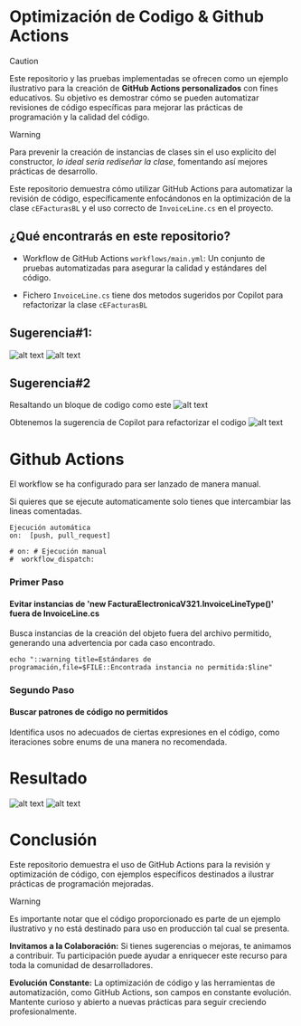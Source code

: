 # Optimización de Codigo & Github Actions
> [!CAUTION]
> Este repositorio y las pruebas implementadas se ofrecen como un ejemplo ilustrativo para la creación de **GitHub Actions personalizados** con fines educativos. Su objetivo es demostrar cómo se pueden automatizar revisiones de código específicas para mejorar las prácticas de programación y la calidad del código. 

> [!WARNING] 
> Para prevenir la creación de instancias de clases sin el uso explícito del constructor, *lo ideal sería rediseñar la clase*, fomentando así mejores prácticas de desarrollo.
   


Este repositorio demuestra cómo utilizar GitHub Actions para automatizar la revisión de código, específicamente enfocándonos en la optimización de la clase `cEFacturasBL` y el uso correcto de `InvoiceLine.cs` en el proyecto.

## ¿Qué encontrarás en este repositorio?

- Workflow de GitHub Actions `workflows/main.yml`: Un conjunto de pruebas automatizadas para asegurar la calidad y estándares del código.

- Fichero `InvoiceLine.cs` tiene dos metodos sugeridos por Copilot para refactorizar la clase `cEFacturasBL`

## Sugerencia#1: 
![alt text](image.png)
![alt text](image-1.png)

## Sugerencia#2
Resaltando un bloque de codigo como este
![alt text](image-5.png)

Obtenemos la sugerencia de Copilot para refactorizar el codigo
![alt text](image-2.png)

# Github Actions

El workflow se ha configurado para ser lanzado de manera manual.

Si quieres que se ejecute automaticamente solo tienes que intercambiar las lineas comentadas.

```
Ejecución automática
on:  [push, pull_request]

# on: # Ejecución manual
#  workflow_dispatch:
````

### Primer Paso
#### Evitar instancias de 'new FacturaElectronicaV321.InvoiceLineType()' fuera de InvoiceLine.cs

Busca instancias de la creación del objeto fuera del archivo permitido, generando una advertencia por cada caso encontrado.

```
echo "::warning title=Estándares de programación,file=$FILE::Encontrada instancia no permitida:$line"
```

### Segundo Paso
#### Buscar patrones de código no permitidos

Identifica usos no adecuados de ciertas expresiones en el código, como iteraciones sobre enums de una manera no recomendada.

# Resultado
![alt text](image-4.png)
![alt text](image-3.png)


# Conclusión

Este repositorio demuestra el uso de GitHub Actions para la revisión y optimización de código, con ejemplos específicos destinados a ilustrar prácticas de programación mejoradas. 

> [!WARNING]
>Es importante notar que el código proporcionado es parte de un ejemplo ilustrativo y no está destinado para uso en producción tal cual se presenta.

**Invitamos a la Colaboración:** Si tienes sugerencias o mejoras, te animamos a contribuir. Tu participación puede ayudar a enriquecer este recurso para toda la comunidad de desarrolladores.

**Evolución Constante:** La optimización de código y las herramientas de automatización, como GitHub Actions, son campos en constante evolución. Mantente curioso y abierto a nuevas prácticas para seguir creciendo profesionalmente.









